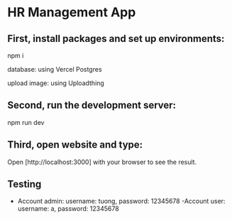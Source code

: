 # HR Management App

## First, install packages and set up environments:

npm i

database: using Vercel Postgres

upload image: using Uploadthing

## Second, run the development server:

npm run dev

## Third, open website and type:

Open [http://localhost:3000] with your browser to see the result.

## Testing

- Account admin:
  username: tuong, password: 12345678
  -Account user:
  username: a, password: 12345678

